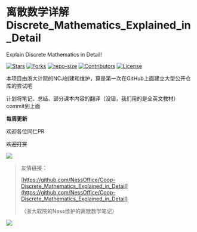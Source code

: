 # 离散数学详解Discrete_Mathematics_Explained_in_Detail

Explain Discrete Mathematics in Detail!

[![Stars](https://img.shields.io/github/stars/iamNCJ/Discrete_Mathematics_Explained_in_Detail.svg?label=Stars&style=social)](https://github.com/iamNCJ/Discrete_Mathematics_Explained_in_Detail/stargazers)
[![Forks](https://img.shields.io/github/forks/iamNCJ/Discrete_Mathematics_Explained_in_Detail.svg?label=Fork&style=social)](https://github.com/iamNCJ/Discrete_Mathematics_Explained_in_Detail/network/members)
[![repo-size](https://img.shields.io/github/repo-size/iamNCJ/Discrete_Mathematics_Explained_in_Detail.svg)]()
[![Contributors](https://img.shields.io/github/contributors/iamNCJ/Discrete_Mathematics_Explained_in_Detail.svg)](https://github.com/iamNCJ/Discrete_Mathematics_Explained_in_Detail/graphs/contributors)
[![License](https://i.creativecommons.org/l/by-nc-sa/4.0/88x31.png)](http://creativecommons.org/licenses/cc-by-nc-nd/3.0/)

本项目由浙大计院的NCJ创建和维护，算是第一次在GitHub上面建立大型公开仓库的尝试吧

计划将笔记、总结、部分课本内容的翻译（没错，我们用的是全英文教材）commit到上面

**每周更新**

欢迎各位同仁PR

~~欢迎打赏~~

![](https://gitee.com/iamncj/Picture_Bed/raw/master/Money_Tips/Wechat_QR.PNG)

> 友情链接：
>
> [https://github.com/NessOffice/Coop-Discrete_Mathematics_Explained_in_Detail](https://github.com/NessOffice/Coop-Discrete_Mathematics_Explained_in_Detail)
>
> （浙大软院的Ness维护的离散数学笔记）

![](../img/CC-BY-NC-ND.png)

